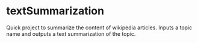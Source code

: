 # textSummarization

Quick project to summarize the content of wikipedia articles. Inputs a topic name and outputs a text summarization of the topic.